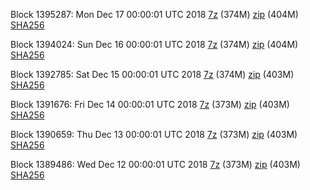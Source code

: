 Block 1395287: Mon Dec 17 00:00:01 UTC 2018 [7z](https://transfer.sh/T4Ct1/bootstrap.dat.20181217.7z) (374M) [zip](https://transfer.sh/jEd7p/bootstrap.dat.20181217.zip) (404M) [SHA256](https://transfer.sh/RQbBO/sha256.txt)

Block 1394024: Sun Dec 16 00:00:01 UTC 2018 [7z](https://transfer.sh/7lDwF/bootstrap.dat.20181216.7z) (374M) [zip](https://transfer.sh/abTg4/bootstrap.dat.20181216.zip) (404M) [SHA256](https://transfer.sh/nkAi5/sha256.txt)

Block 1392785: Sat Dec 15 00:00:01 UTC 2018 [7z](https://transfer.sh/cyD5K/bootstrap.dat.20181215.7z) (374M) [zip](https://transfer.sh/GAohE/bootstrap.dat.20181215.zip) (403M) [SHA256](https://transfer.sh/11BKY6/sha256.txt)

Block 1391676: Fri Dec 14 00:00:01 UTC 2018 [7z](https://transfer.sh/106coG/bootstrap.dat.20181214.7z) (373M) [zip](https://transfer.sh/9khf1/bootstrap.dat.20181214.zip) (403M) [SHA256](https://transfer.sh/dzmPz/sha256.txt)

Block 1390659: Thu Dec 13 00:00:01 UTC 2018 [7z](https://transfer.sh/zo4Ou/bootstrap.dat.20181213.7z) (373M) [zip](https://transfer.sh/DewAF/bootstrap.dat.20181213.zip) (403M) [SHA256](https://transfer.sh/NQh6G/sha256.txt)

Block 1389486: Wed Dec 12 00:00:01 UTC 2018 [7z](https://transfer.sh/hrM9E/bootstrap.dat.20181212.7z) (373M) [zip](https://transfer.sh/y4NCu/bootstrap.dat.20181212.zip) (403M) [SHA256](https://transfer.sh/RpBmY/sha256.txt)
